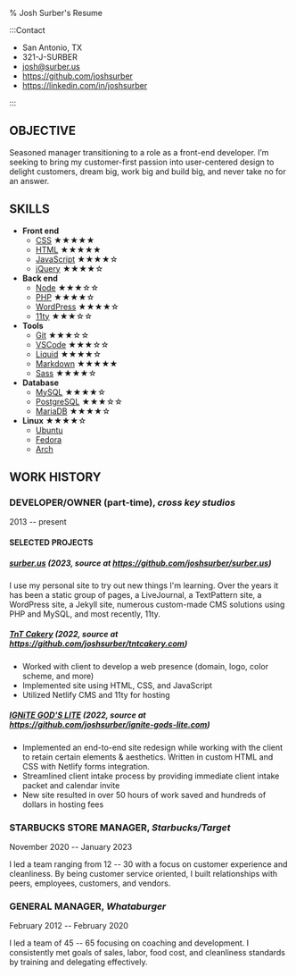 % Josh Surber's Resume

:::Contact

- San Antonio, TX
- 321-J-SURBER
- <josh@surber.us>
- <https://github.com/joshsurber>
- <https://linkedin.com/in/joshsurber>

:::

## OBJECTIVE

Seasoned manager transitioning to a role as a front-end developer. I’m seeking
to bring my customer-first passion into user-centered design to delight
customers, dream big, work big and build big, and never take no for an answer.

## SKILLS

- **Front end**
  - [CSS](https://www.w3.org/TR/CSS) ★★★★★
  - [HTML](https://developer.mozilla.org/en-US/docs/Glossary/HTML5) ★★★★★
  - [JavaScript](https://developer.mozilla.org/en-US/docs/Web/JavaScript) ★★★★☆
  - [jQuery](https://jquery.com) ★★★★☆
- **Back end**
  - [Node](http://nodejs.org) ★★★☆☆
  - [PHP](https://www.php.net/) ★★★★☆
  - [WordPress](http://wordpress.org) ★★★★☆
  - [11ty](http://11ty.dev) ★★★☆☆
- **Tools**
  - [Git](http://git-scm.org) ★★★☆☆
  - [VSCode](http://code.visualstudio.com) ★★★☆☆
  - [Liquid](http://liquidjs.com) ★★★★☆
  - [Markdown](http://markdownguide.org) ★★★★★
  - [Sass](https://sass-lang.com) ★★★★☆
- **Database**
  - [MySQL](https://www.mysql.com) ★★★★☆
  - [PostgreSQL](https://www.postgresql.org) ★★★☆☆
  - [MariaDB](http://mariadb.org) ★★★★☆
- **Linux** ★★★★☆
  - [Ubuntu](http://ubuntu.com)
  - [Fedora](http://getfedora.org)
  - [Arch](http://archlinux.org)

## WORK HISTORY

### DEVELOPER/OWNER (part-time), _cross key studios_

2013 -- present

#### SELECTED PROJECTS

##### [surber.us](https://surber.us) (2023, source at <https://github.com/joshsurber/surber.us>)

I use my personal site to try out new things I'm learning. Over the years it
has been a static group of pages, a LiveJournal, a TextPattern site, a WordPress
site, a Jekyll site, numerous custom-made CMS solutions using PHP and MySQL,
and most recently, 11ty.

##### [TnT Cakery](https://tntcakery.com) (2022, source at <https://github.com/joshsurber/tntcakery.com>)

- Worked with client to develop a web presence (domain, logo, color scheme,
  and more)
- Implemented site using HTML, CSS, and JavaScript
- Utilized Netlify CMS and 11ty for hosting

##### [IGNiTE GOD'S LITE](https://ignite-gods-lite.com) (2022, source at <https://github.com/joshsurber/ignite-gods-lite.com>)

- Implemented an end-to-end site redesign while working with the client to
  retain certain elements & aesthetics. Written in custom HTML and CSS with
  Netlify forms integration.
- Streamlined client intake process by providing immediate client intake
  packet and calendar invite
- New site resulted in over 50 hours of work saved and hundreds of dollars in
  hosting fees

### STARBUCKS STORE MANAGER, _Starbucks/Target_

November 2020 -- January 2023

I led a team ranging from 12 -- 30 with a focus on customer experience and
cleanliness. By being customer service oriented, I built relationships with
peers, employees, customers, and vendors.

### GENERAL MANAGER, _Whataburger_

February 2012 -- February 2020

I led a team of 45 -- 65 focusing on coaching and development. I consistently
met goals of sales, labor, food cost, and cleanliness standards by training
and delegating effectively.
